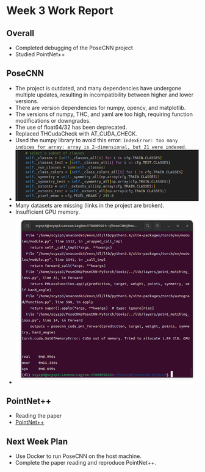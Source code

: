 # Week 3 Work Report

## Overall
- Completed debugging of the PoseCNN project
- Studied PointNet++

## PoseCNN
- The project is outdated, and many dependencies have undergone multiple updates, resulting in incompatibility between higher and lower versions.
- There are version dependencies for numpy, opencv, and matplotlib.
- The versions of numpy, THC, and yaml are too high, requiring function modifications or downgrades.
- The use of float64/32 has been deprecated.
- Replaced THCudaCheck with AT_CUDA_CHECK.
- Used the numpy library to avoid this error: `IndexError: too many indices for array: array is 2-dimensional, but 21 were indexed`.
- ![np](np.png)
- Many datasets are missing (links in the project are broken).
- Insufficient GPU memory.
- ![error](error.png)

## PointNet++
- Reading the paper
- [PointNet++](https://krmzyc-filecloud.oss-cn-beijing.aliyuncs.com/theory/Qi%20et%20al_2017_PointNet%2B%2B.pdf)

## Next Week Plan
- Use Docker to run PoseCNN on the host machine.
- Complete the paper reading and reproduce PointNet++.

